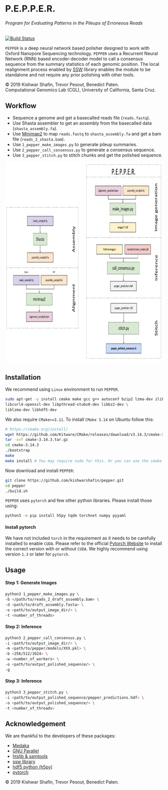 # P.E.P.P.E.R.
###### Program for Evaluating Patterns in the Pileups of Erroneous Reads

[![Build Status](https://travis-ci.com/kishwarshafin/pepper.svg?branch=master)](https://travis-ci.com/kishwarshafin/pepper)

`PEPPER` is a deep neural network based polisher designed to work with Oxford Nanopore Sequencing technology. `PEPPER` uses a Recurrent Neural Network (RNN) based encoder-decoder model to call a consensus sequence from the summary statistics of each genomic position. The local realignment process enabled by [SSW](https://github.com/mengyao/Complete-Striped-Smith-Waterman-Library) library enables the module to be standalone and not require any prior polishing with other tools.

© 2019 Kishwar Shafin, Trevor Pesout, Benedict Paten. <br/>
Computational Genomics Lab (CGL), University of California, Santa Cruz.

## Workflow
 * Sequence a genome and get a basecalled reads file (`reads.fastq`).
 * Use Shasta assembler to get an assembly from the basecalled data (`shasta_assembly.fa`).
 * Use [Minimap2](https://github.com/lh3/minimap2) to map `reads.fastq` to `shasta_assembly.fa` and get a bam file (`reads_2_shasta.bam`).
 * Use `1_pepper_make_images.py` to generate pileup summaries.
 * Use `2_pepper_call_consensus.py` to generate a consensus sequence.
 * Use `3_pepper_stitch.py` to stitch chunks and get the polished sequence.
<p align="center">
<img src="img/PEPPER_pipeline.svg" alt="pipeline.svg" height="640p">
</p>


## Installation
We recommend using `Linux` environment to run `PEPPER`.
```bash
sudo apt-get -y install cmake make gcc g++ autoconf bzip2 lzma-dev zlib1g-dev \
libcurl4-openssl-dev libpthread-stubs0-dev libbz2-dev \
liblzma-dev libhdf5-dev
```

We also require `CMake>=3.11`. To install `CMake 3.14` on Ubuntu follow this:
```bash
# https://cmake.org/install/
wget https://github.com/Kitware/CMake/releases/download/v3.14.3/cmake-3.14.3.tar.gz
tar -xvf cmake-3.14.3.tar.gz
cd cmake-3.14.3
./bootstrap
make
make install # You may require sudo for this. Or you can use the cmake executable from this directory
```

Now download and install `PEPPER`:
```bash
git clone https://github.com/kishwarshafin/pepper.git
cd pepper
./build.sh
```
`PEPPER` uses `pytorch` and few other python libraries. Please install those using:
```bash
python3 -m pip install h5py tqdm torchnet numpy pyyaml
```

#### Install pytorch
We have not included `torch` in the requirement as it needs to be carefully installed to enable `CUDA`. Please refer to the official [Pytorch Website](https://pytorch.org/) to install the correct version with or without `CUDA`. We highly recommend using version `1.3` or later for `pytorch`.

## Usage

#### Step 1: Generate Images
```bash
python3 1_pepper_make_images.py \
-b </path/to/reads_2_draft_assembly.bam> \
-d <path/to/draft_assembly.fasta> \
-o <path/to/output_image_dir/> \
-t <number_of_threads>
```

#### Step 2: Inference
```bash
python3 2_pepper_call_consensus.py \
-i <path/to/output_image_dir/> \
-m <path/to/pepper/models/XXX.pkl> \
-b <256/512/1024> \
-w <number_of_workers> \
-o <path/to/output_polished_sequence/> \
-g
```

#### Step 3: Inference
```bash
python3 3_pepper_stitch.py \
-i <path/to/output_polished_sequence/pepper_predictions.hdf> \
-o <path/to/output_polished_sequence/> \
-t <number_of_threads>
```



## Acknowledgement
We are thankful to the developers of these packages: </br>
* [Medaka](https://github.com/nanoporetech/medaka)
* [GNU Parallel](https://www.gnu.org/software/parallel/)
* [htslib & samtools](http://www.htslib.org/)
* [ssw library](https://github.com/mengyao/Complete-Striped-Smith-Waterman-Library)
* [hdf5 python (h5py)](https://www.h5py.org/)
* [pytorch](https://pytorch.org/)


© 2019 Kishwar Shafin, Trevor Pesout, Benedict Paten.
